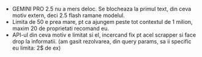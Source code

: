 - GEMINI PRO 2.5 nu a mers deloc. Se blocheaza la primul text, din ceva motiv extern, deci 2.5 flash ramane modelul.
- Limita de 50 e prea mare, pt ca ajungem peste tot contextul de 1 milion, maxim 20 de proprietati recomand eu.
- API-ul din ceva motiv e limitat si el, incercand fix pt acel scrapper si face drop la informatii. (am gasit rezolvarea, din query params, sa ii specific eu limita: 2$ de ex)